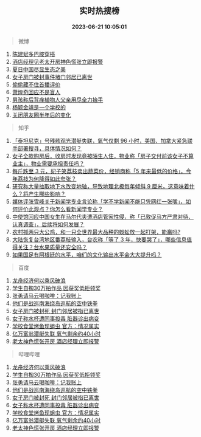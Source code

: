 <div align="center"><h2>实时热搜榜</h2><h4>2023-06-21 10:05:01</h4></div>

> 微博  

1. [陈建斌多巴胺穿搭](https://s.weibo.com/weibo?q=%23%E9%99%88%E5%BB%BA%E6%96%8C%E5%A4%9A%E5%B7%B4%E8%83%BA%E7%A9%BF%E6%90%AD%23&t=31&band_rank=1&Refer=top)<br />
2. [酒店经理见老太开房神色慌张立即报警](https://s.weibo.com/weibo?q=%23%E9%85%92%E5%BA%97%E7%BB%8F%E7%90%86%E8%A7%81%E8%80%81%E5%A4%AA%E5%BC%80%E6%88%BF%E7%A5%9E%E8%89%B2%E6%85%8C%E5%BC%A0%E7%AB%8B%E5%8D%B3%E6%8A%A5%E8%AD%A6%23&t=31&band_rank=2&Refer=top)<br />
3. [夏日中国尽显生态之美](https://s.weibo.com/weibo?q=%23%E5%A4%8F%E6%97%A5%E4%B8%AD%E5%9B%BD%E5%B0%BD%E6%98%BE%E7%94%9F%E6%80%81%E4%B9%8B%E7%BE%8E%23&t=31&band_rank=3&Refer=top)<br />
4. [女子房门被封事件堵门邻居已离世](https://s.weibo.com/weibo?q=%23%E5%A5%B3%E5%AD%90%E6%88%BF%E9%97%A8%E8%A2%AB%E5%B0%81%E4%BA%8B%E4%BB%B6%E5%A0%B5%E9%97%A8%E9%82%BB%E5%B1%85%E5%B7%B2%E7%A6%BB%E4%B8%96%23&t=31&band_rank=4&Refer=top)<br />
5. [偷偷藏不住首播评价](https://s.weibo.com/weibo?q=%23%E5%81%B7%E5%81%B7%E8%97%8F%E4%B8%8D%E4%BD%8F%E9%A6%96%E6%92%AD%E8%AF%84%E4%BB%B7%23&t=31&band_rank=5&Refer=top)<br />
6. [萧煌奇回应不是盲人](https://s.weibo.com/weibo?q=%23%E8%90%A7%E7%85%8C%E5%A5%87%E5%9B%9E%E5%BA%94%E4%B8%8D%E6%98%AF%E7%9B%B2%E4%BA%BA%23&t=31&band_rank=6&Refer=top)<br />
7. [男孩称后背痒植物人父亲用尽全力抬手](https://s.weibo.com/weibo?q=%23%E7%94%B7%E5%AD%A9%E7%A7%B0%E5%90%8E%E8%83%8C%E7%97%92%E6%A4%8D%E7%89%A9%E4%BA%BA%E7%88%B6%E4%BA%B2%E7%94%A8%E5%B0%BD%E5%85%A8%E5%8A%9B%E6%8A%AC%E6%89%8B%23&t=31&band_rank=7&Refer=top)<br />
8. [杨颖金靖是一个学校的](https://s.weibo.com/weibo?q=%23%E6%9D%A8%E9%A2%96%E9%87%91%E9%9D%96%E6%98%AF%E4%B8%80%E4%B8%AA%E5%AD%A6%E6%A0%A1%E7%9A%84%23&t=31&band_rank=8&Refer=top)<br />
9. [关闭朋友圈半年后的变化](https://s.weibo.com/weibo?q=%23%E5%85%B3%E9%97%AD%E6%9C%8B%E5%8F%8B%E5%9C%88%E5%8D%8A%E5%B9%B4%E5%90%8E%E7%9A%84%E5%8F%98%E5%8C%96%23&t=31&band_rank=9&Refer=top)<br />

> 知乎  

1. [「泰坦尼克」号残骸观光潜艇失联，氧气仅剩 96 小时，美国、加拿大紧急联手部署搜寻，具体情况如何？](https://www.zhihu.com/question/607595452)<br />
2. [女子全款购房后，收房时发现竟被陌生人住，物业称「房子交付前该女子不算业主」，物业需要承担责任吗？](https://www.zhihu.com/question/501548894)<br />
3. [每斤跌至 3 元，妃子笑荔枝卖出蔬菜价，经销商称「5 年来最低的价格」，今年荔枝为何降得如此夸张？](https://www.zhihu.com/question/607612022)<br />
4. [研究称大量抽取地下水改变地轴，导致地理北极每年倾斜 9 厘米，这意味着什么？将产生哪些影响？](https://www.zhihu.com/question/607587762)<br />
5. [媒体评张雪峰关于新闻学专业言论称「学不学新闻不能只凭网红一张嘴」，如何评价此观点？你怎么看新闻学专业？](https://www.zhihu.com/question/607408168)<br />
6. [中使馆回应中国女生在马尔代夫遭酒店管家性侵，称「已敦促马方严肃对待、认真调查」，后续将如何发展？](https://www.zhihu.com/question/607596882)<br />
7. [农村抓两只大公鸡，和一只全世界最大品种的蜈蚣放一起打架，能赢吗?](https://www.zhihu.com/question/606826582)<br />
8. [大陆恢复台湾地区番荔枝输入，台农称「等了 3 年，快要哭了」，哪些信息值得关注？台水果质量还安全吗？](https://www.zhihu.com/question/607719193)<br />
9. [如果国足有阿根廷的水平，咱们的文化输出水平会大大提升吗？](https://www.zhihu.com/question/607273653)<br />

> 百度  

1. [龙舟经济何以乘风破浪](https://www.baidu.com/s?wd=%E9%BE%99%E8%88%9F%E7%BB%8F%E6%B5%8E%E4%BD%95%E4%BB%A5%E4%B9%98%E9%A3%8E%E7%A0%B4%E6%B5%AA&sa=fyb_news&rsv_dl=fyb_news)<br />
2. [学生自掏30万拍作品 因获奖低拒领奖](https://www.baidu.com/s?wd=%E5%AD%A6%E7%94%9F%E8%87%AA%E6%8E%8F30%E4%B8%87%E6%8B%8D%E4%BD%9C%E5%93%81+%E5%9B%A0%E8%8E%B7%E5%A5%96%E4%BD%8E%E6%8B%92%E9%A2%86%E5%A5%96&sa=fyb_news&rsv_dl=fyb_news)<br />
3. [张勇请马云喝咖啡：记我账上](https://www.baidu.com/s?wd=%E5%BC%A0%E5%8B%87%E8%AF%B7%E9%A9%AC%E4%BA%91%E5%96%9D%E5%92%96%E5%95%A1%EF%BC%9A%E8%AE%B0%E6%88%91%E8%B4%A6%E4%B8%8A&sa=fyb_news&rsv_dl=fyb_news)<br />
4. [他们是战巡南海绕岛巡航的空中铁拳](https://www.baidu.com/s?wd=%E4%BB%96%E4%BB%AC%E6%98%AF%E6%88%98%E5%B7%A1%E5%8D%97%E6%B5%B7%E7%BB%95%E5%B2%9B%E5%B7%A1%E8%88%AA%E7%9A%84%E7%A9%BA%E4%B8%AD%E9%93%81%E6%8B%B3&sa=fyb_news&rsv_dl=fyb_news)<br />
5. [女子房门被封死 封门邻居被指已离世](https://www.baidu.com/s?wd=%E5%A5%B3%E5%AD%90%E6%88%BF%E9%97%A8%E8%A2%AB%E5%B0%81%E6%AD%BB+%E5%B0%81%E9%97%A8%E9%82%BB%E5%B1%85%E8%A2%AB%E6%8C%87%E5%B7%B2%E7%A6%BB%E4%B8%96&sa=fyb_news&rsv_dl=fyb_news)<br />
6. [女子称水杯遭同事投毒 脏器诊出病变](https://www.baidu.com/s?wd=%E5%A5%B3%E5%AD%90%E7%A7%B0%E6%B0%B4%E6%9D%AF%E9%81%AD%E5%90%8C%E4%BA%8B%E6%8A%95%E6%AF%92&sa=fyb_news&rsv_dl=fyb_news)<br />
7. [学校食堂烤鱼现蛆虫 官方：情况属实](https://www.baidu.com/s?wd=%E5%AD%A6%E6%A0%A1%E9%A3%9F%E5%A0%82%E7%83%A4%E9%B1%BC%E7%8E%B0%E8%9B%86%E8%99%AB+%E5%AE%98%E6%96%B9%EF%BC%9A%E6%83%85%E5%86%B5%E5%B1%9E%E5%AE%9E&sa=fyb_news&rsv_dl=fyb_news)<br />
8. [亿万富翁潜艇失联 氧气剩余约40小时](https://www.baidu.com/s?wd=%E4%BA%BF%E4%B8%87%E5%AF%8C%E7%BF%81%E6%BD%9C%E8%89%87%E5%A4%B1%E8%81%94+%E6%B0%A7%E6%B0%94%E5%89%A9%E4%BD%99%E7%BA%A640%E5%B0%8F%E6%97%B6&sa=fyb_news&rsv_dl=fyb_news)<br />
9. [老太神色慌张开房 酒店经理立即报警](https://www.baidu.com/s?wd=%E9%85%92%E5%BA%97%E7%BB%8F%E7%90%86%E8%A7%81%E8%80%81%E5%A4%AA%E5%BC%80%E6%88%BF%E7%A5%9E%E8%89%B2%E6%85%8C%E5%BC%A0%E6%8A%A5%E8%AD%A6&sa=fyb_news&rsv_dl=fyb_news)<br />

> 哔哩哔哩  

1. [龙舟经济何以乘风破浪](https://www.baidu.com/s?wd=%E9%BE%99%E8%88%9F%E7%BB%8F%E6%B5%8E%E4%BD%95%E4%BB%A5%E4%B9%98%E9%A3%8E%E7%A0%B4%E6%B5%AA&sa=fyb_news&rsv_dl=fyb_news)<br />
2. [学生自掏30万拍作品 因获奖低拒领奖](https://www.baidu.com/s?wd=%E5%AD%A6%E7%94%9F%E8%87%AA%E6%8E%8F30%E4%B8%87%E6%8B%8D%E4%BD%9C%E5%93%81+%E5%9B%A0%E8%8E%B7%E5%A5%96%E4%BD%8E%E6%8B%92%E9%A2%86%E5%A5%96&sa=fyb_news&rsv_dl=fyb_news)<br />
3. [张勇请马云喝咖啡：记我账上](https://www.baidu.com/s?wd=%E5%BC%A0%E5%8B%87%E8%AF%B7%E9%A9%AC%E4%BA%91%E5%96%9D%E5%92%96%E5%95%A1%EF%BC%9A%E8%AE%B0%E6%88%91%E8%B4%A6%E4%B8%8A&sa=fyb_news&rsv_dl=fyb_news)<br />
4. [他们是战巡南海绕岛巡航的空中铁拳](https://www.baidu.com/s?wd=%E4%BB%96%E4%BB%AC%E6%98%AF%E6%88%98%E5%B7%A1%E5%8D%97%E6%B5%B7%E7%BB%95%E5%B2%9B%E5%B7%A1%E8%88%AA%E7%9A%84%E7%A9%BA%E4%B8%AD%E9%93%81%E6%8B%B3&sa=fyb_news&rsv_dl=fyb_news)<br />
5. [女子房门被封死 封门邻居被指已离世](https://www.baidu.com/s?wd=%E5%A5%B3%E5%AD%90%E6%88%BF%E9%97%A8%E8%A2%AB%E5%B0%81%E6%AD%BB+%E5%B0%81%E9%97%A8%E9%82%BB%E5%B1%85%E8%A2%AB%E6%8C%87%E5%B7%B2%E7%A6%BB%E4%B8%96&sa=fyb_news&rsv_dl=fyb_news)<br />
6. [女子称水杯遭同事投毒 脏器诊出病变](https://www.baidu.com/s?wd=%E5%A5%B3%E5%AD%90%E7%A7%B0%E6%B0%B4%E6%9D%AF%E9%81%AD%E5%90%8C%E4%BA%8B%E6%8A%95%E6%AF%92&sa=fyb_news&rsv_dl=fyb_news)<br />
7. [学校食堂烤鱼现蛆虫 官方：情况属实](https://www.baidu.com/s?wd=%E5%AD%A6%E6%A0%A1%E9%A3%9F%E5%A0%82%E7%83%A4%E9%B1%BC%E7%8E%B0%E8%9B%86%E8%99%AB+%E5%AE%98%E6%96%B9%EF%BC%9A%E6%83%85%E5%86%B5%E5%B1%9E%E5%AE%9E&sa=fyb_news&rsv_dl=fyb_news)<br />
8. [亿万富翁潜艇失联 氧气剩余约40小时](https://www.baidu.com/s?wd=%E4%BA%BF%E4%B8%87%E5%AF%8C%E7%BF%81%E6%BD%9C%E8%89%87%E5%A4%B1%E8%81%94+%E6%B0%A7%E6%B0%94%E5%89%A9%E4%BD%99%E7%BA%A640%E5%B0%8F%E6%97%B6&sa=fyb_news&rsv_dl=fyb_news)<br />
9. [老太神色慌张开房 酒店经理立即报警](https://www.baidu.com/s?wd=%E9%85%92%E5%BA%97%E7%BB%8F%E7%90%86%E8%A7%81%E8%80%81%E5%A4%AA%E5%BC%80%E6%88%BF%E7%A5%9E%E8%89%B2%E6%85%8C%E5%BC%A0%E6%8A%A5%E8%AD%A6&sa=fyb_news&rsv_dl=fyb_news)<br />

